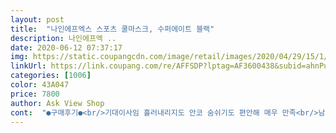```yaml
---
layout: post 
title:  "나인에프엑스 스포츠 쿨마스크, 수퍼에이트 블랙" 
description: 나인에프엑 ..
date: 2020-06-12 07:37:17 
img: https://static.coupangcdn.com/image/retail/images/2020/04/29/15/1/02435bf9-380a-4851-b688-8d91e80f646a.jpg 
linkUrl: https://link.coupang.com/re/AFFSDP?lptag=AF3600438&subid=ahnPublicAsk&pageKey=1546553167&itemId=2647819451&vendorItemId=3644844424&traceid=V0-113-d07a3d875b9e00c6 
categories: [1006] 
color: 43A047 
price: 7800 
author: Ask View Shop 
cont:  "●구매후기●<br/>기대이사임 흘러내리지도 안코 숨쉬기도 편안해 매우 만족<br/>남편하고 커플로 운동이나 등산갈때 쓰려고 2개 구입했어요<br/>디자인과 착용감이 뛰어나고 무엇보다 라이딩 내내 흘러내리지 않아 좋았어요<br/>소재가 가볍고 시원하고 신축성도 짱이네요!!!<br/>숨쉬기도 편하고 가성비 대만족입니다<br/>저렴하게 잘샀습니다^^<br/>활용도도 높아 다양하게 착용할수 있을것 같아요<br/>" 
---
```

